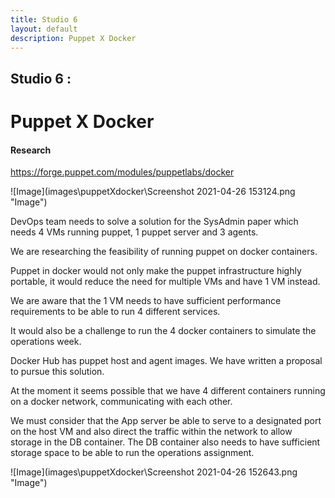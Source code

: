 ```yaml
---
title: Studio 6 
layout: default
description: Puppet X Docker
---
```


## Studio 6 : 
# Puppet X Docker

#### Research

https://forge.puppet.com/modules/puppetlabs/docker

![Image](images\puppetXdocker\Screenshot 2021-04-26 153124.png "Image")

DevOps team needs to solve a solution for the SysAdmin paper which needs 4 VMs running puppet, 1 puppet server and 3 agents.

We are researching the feasibility of running puppet on docker containers.

Puppet in docker would not only make the puppet infrastructure highly portable, it would reduce the need for multiple VMs and have 1 VM instead.

We are aware that the 1 VM needs to have sufficient performance requirements to be able to run 4 different services.

It would also be a challenge to run the 4 docker containers to simulate the operations week.

Docker Hub has puppet host and agent images. We have written a proposal to pursue this solution.

At the moment it seems possible that we have 4 different containers running on a docker network, communicating with each other.

We must consider that the App server be able to serve to a designated port on the host VM and also direct the traffic within the network to allow storage in the DB container. The DB container also needs to have sufficient storage space to be able to run the operations assignment.

![Image](images\puppetXdocker\Screenshot 2021-04-26 152643.png "Image")